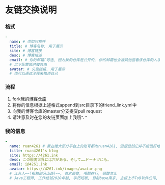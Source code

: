 # 友链交换说明

### 格式
```yaml
-
  name: # 你如何称呼
  title: # 博客名称, 用于展示
  site: # 博客链接
  desc: # 博客描述
  email: # 你的邮箱(可选, 因为我的仓库是公开的, 你的邮箱也会被其他查看该仓库的人发现)
  # 以下配置暂时被忽略
  avatar: # 头像链接, 用于展示
  # 你可以通过注释来描述自己
```

### 流程
1. fork我的[博客仓库](https://github.com/ruan4261/ruan4261.github.io/)
2. 将你的信息根据上述格式append到src目录下的friend_link.yml中
3. 向我的博客仓库的master分支提交pull request
4. 请注意及时在您的友链页面加上我哦^. ^

### 我的信息
```yaml
- 
  name: ruan4261 # 我在绝大部分平台上的账号都为ruan4261, 但很显然它并不能很好地被读出来, 所以你可以称呼我为 时雨「しぐれ」,　全名为　林时雨「はやししぐれ」
  title: ruan4261's blog
  site: https://4261.ink
  desc: この現実世界には穴がある。そして……ドーナツにも。
  email: i@4261.ink
  avatar: https://4261.ink/images/avatar.png
  # 江苏人~~(祖籍部分山西)~~, 喜欢面食, 喝醋在行, 碳酸禁止
  # Java工程师, 工作经验2020年起, 学历短板, 目前base南京, 主板上市ToB软件公司, 有在寻找互联网行业的机会(比较想做敏捷开发, 或通用计算等)
```
